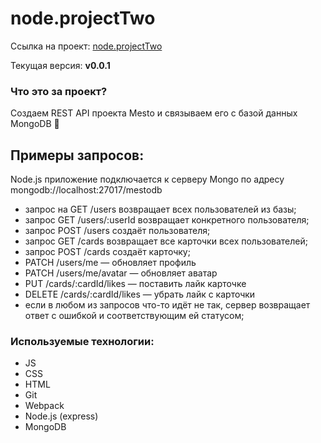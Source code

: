 # node.projectTwo

Ссылка на проект: [node.projectTwo](https://github.com/ko1p/node_two "REST API проекта Mesto")

Текущая версия: **v0.0.1**

### Что это за проект?

Создаем REST API проекта Mesto и связываем его с базой данных MongoDB :floppy_disk:

## Примеры запросов:

Node.js приложение подключается к серверу Mongo по адресу mongodb://localhost:27017/mestodb

- запрос на GET /users возвращает всех пользователей из базы;
- запрос GET /users/:userId возвращает конкретного пользователя;
- запрос POST /users создаёт пользователя;
- запрос GET /cards возвращает все карточки всех пользователей;
- запрос POST /cards создаёт карточку;
- PATCH /users/me — обновляет профиль
- PATCH /users/me/avatar — обновляет аватар
- PUT /cards/:cardId/likes — поставить лайк карточке
- DELETE /cards/:cardId/likes — убрать лайк с карточки
- если в любом из запросов что-то идёт не так, сервер возвращает ответ с ошибкой и соответствующим ей статусом;

###  Используемые технологии:

- JS
- CSS
- HTML
- Git
- Webpack
- Node.js (express)
- MongoDB
